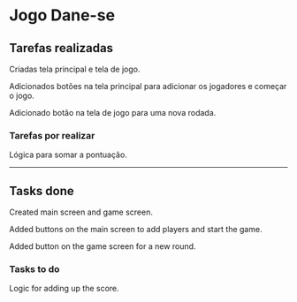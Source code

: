 # Jogo Dane-se


## Tarefas realizadas


Criadas tela principal e tela de jogo.

Adicionados botões na tela principal para adicionar os jogadores e começar o jogo.

Adicionado botão na tela de jogo para uma nova rodada.

### Tarefas por realizar

Lógica para somar a pontuação.

________________________________________________________________________________________________________________________________________________________


## Tasks done


Created main screen and game screen.

Added buttons on the main screen to add players and start the game.

Added button on the game screen for a new round.

### Tasks to do

Logic for adding up the score.
